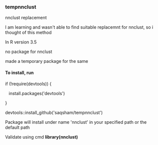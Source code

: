 <h3> tempnnclust</h3>
<p>nnclust replacement</p>
<p>I am learning and wasn't able to find suitable replacemnt for nnclust, so i thought of this method</p>

<p>In R version 3.5 </p>
<p>no package for nnclust</p>
<p>
made a temporary package for the same
</p>

<p>
<h4>To install, run</h4> 
</p>
<p>if (!require(devtools)) {</p>
<p>&nbsp;&nbsp; install.packages('devtools')</p>
<p>}</p>
<p>devtools::install_github('saqsham/tempnnclust')</p>


<p>Package will install under name 'nnclust' in your specified path or the default path </p>
<p>Validate using cmd <strong>library(nnclust)</strong></p>
